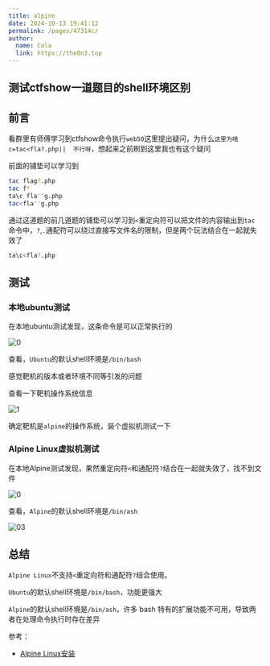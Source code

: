 ```yaml
---
title: alpine
date: 2024-10-13 19:41:12
permalink: /pages/47314c/
author: 
  name: Cola
  link: https://the0n3.top
---
```

## 测试ctfshow一道题目的shell环境区别

## 前言

看群里有师傅学习到ctfshow命令执行`web50`这里提出疑问，为什么`这里为啥c=tac<fla?.php||  不行呀`，想起来之前刷到这里我也有这个疑问

前面的铺垫可以学习到

```bash
tac flag?.php
tac f*
ta\c fla''g.php
tac<fla''g.php
```

通过这道题的前几道题的铺垫可以学习到`<`重定向符可以把文件的内容输出到`tac`命令中，`?`,`.`通配符可以绕过直接写文件名的限制，但是两个玩法结合在一起就失效了

```bash
ta\c<fla?.php
```

## 测试

### 本地ubuntu测试

在本地ubuntu测试发现，这条命令是可以正常执行的

![0](https://the0n3.top/medias/show-qa/01.png)

查看，`Ubuntu`的默认shell环境是`/bin/bash`

感觉靶机的版本或者环境不同等引发的问题

查看一下靶机操作系统信息

![1](https://the0n3.top/medias/show-qa/02.png)

确定靶机是`alpine`的操作系统，装个虚拟机测试一下

### Alpine Linux虚拟机测试

在本地Alpine测试发现，果然重定向符`<`和通配符`?`结合在一起就失效了，找不到文件

![0](https://the0n3.top/medias/show-qa/00.png)

查看，`Alpine`的默认shell环境是`/bin/ash`

![03](https://the0n3.top/medias/show-qa/03.png)

## 总结

`Alpine Linux`不支持`<`重定向符和通配符`?`结合使用。

`Ubuntu`的默认shell环境是`/bin/bash`，功能更强大

`Alpine`的默认shell环境是`/bin/ash`，许多 bash 特有的扩展功能不可用，导致两者在处理命令执行时存在差异


参考：
- [Alpine Linux安装](https://www.cnblogs.com/smlile-you-me/p/17321107.html)